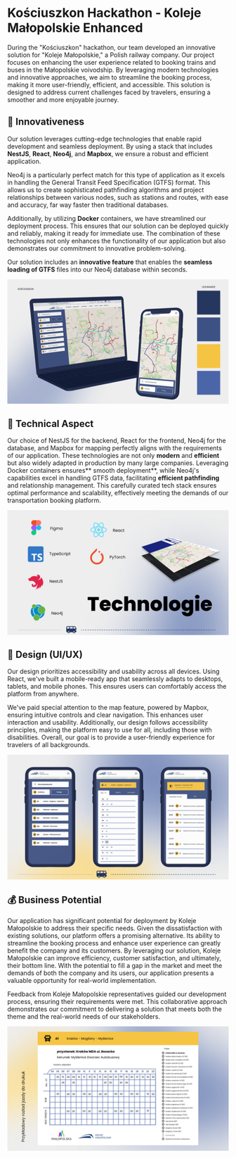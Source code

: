 # Kościuszkon Hackathon - Koleje Małopolskie Enhanced

During the "Kościuszkon" hackathon, our team developed an innovative solution for "Koleje Małopolskie," a Polish railway company. Our project focuses on enhancing the user experience related to booking trains and buses in the Małopolskie voivodship. By leveraging modern technologies and innovative approaches, we aim to streamline the booking process, making it more user-friendly, efficient, and accessible. This solution is designed to address current challenges faced by travelers, ensuring a smoother and more enjoyable journey.

## :rocket: Innovativeness

Our solution leverages cutting-edge technologies that enable rapid development and seamless deployment. By using a stack that includes **NestJS**, **React**, **Neo4j**, and **Mapbox**, we ensure a robust and efficient application.

Neo4j is a particularly perfect match for this type of application as it excels in handling the General Transit Feed Specification (GTFS) format. This allows us to create sophisticated pathfinding algorithms and project relationships between various nodes, such as stations and routes, with ease and accuracy, far way faster then traditional databases.

Additionally, by utilizing **Docker** containers, we have streamlined our deployment process. This ensures that our solution can be deployed quickly and reliably, making it ready for immediate use. The combination of these technologies not only enhances the functionality of our application but also demonstrates our commitment to innovative problem-solving.

Our solution includes an **innovative feature** that enables the **seamless loading of GTFS** files into our Neo4j database within seconds.

![Routes](./routes.png)

## :hammer: Technical Aspect

Our choice of NestJS for the backend, React for the frontend, Neo4j for the database, and Mapbox for mapping perfectly aligns with the requirements of our application. These technologies are not only **modern** and **efficient** but also widely adapted in production by many large companies. Leveraging Docker containers ensures** smooth deployment**, while Neo4j's capabilities excel in handling GTFS data, facilitating **efficient pathfinding** and relationship management. This carefully curated tech stack ensures optimal performance and scalability, effectively meeting the demands of our transportation booking platform.

![Tech Stack](./technologies.png)

## :tada: Design (UI/UX)

Our design prioritizes accessibility and usability across all devices. Using React, we've built a mobile-ready app that seamlessly adapts to desktops, tablets, and mobile phones. This ensures users can comfortably access the platform from anywhere.

We've paid special attention to the map feature, powered by Mapbox, ensuring intuitive controls and clear navigation. This enhances user interaction and usability. Additionally, our design follows accessibility principles, making the platform easy to use for all, including those with disabilities. Overall, our goal is to provide a user-friendly experience for travelers of all backgrounds.

![Mobile](./mobile.png)

## :moneybag: Business Potential

Our application has significant potential for deployment by Koleje Małopolskie to address their specific needs. Given the dissatisfaction with existing solutions, our platform offers a promising alternative. Its ability to streamline the booking process and enhance user experience can greatly benefit the company and its customers. By leveraging our solution, Koleje Małopolskie can improve efficiency, customer satisfaction, and ultimately, their bottom line. With the potential to fill a gap in the market and meet the demands of both the company and its users, our application presents a valuable opportunity for real-world implementation.

Feedback from Koleje Małopolskie representatives guided our development process, ensuring their requirements were met. This collaborative approach demonstrates our commitment to delivering a solution that meets both the theme and the real-world needs of our stakeholders.

![Business Potential](./schedule.png)
